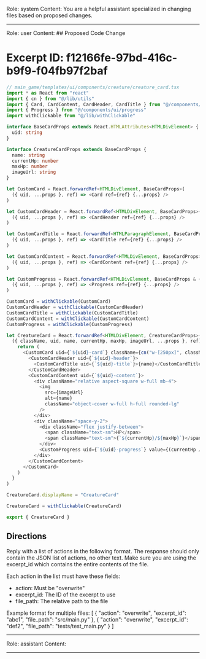 Role: system
Content: You are a helpful assistant specialized in changing files based on proposed changes.
__________________
Role: user
Content: ## Proposed Code Change
# Excerpt ID: f12166fe-97bd-416c-b9f9-f04fb97f2baf
```typescript
// main_game/templates/ui/components/creature/creature_card.tsx
import * as React from "react"
import { cn } from "@/lib/utils"
import { Card, CardContent, CardHeader, CardTitle } from "@/components/ui/card"
import { Progress } from "@/components/ui/progress"
import withClickable from "@/lib/withClickable"

interface BaseCardProps extends React.HTMLAttributes<HTMLDivElement> {
  uid: string
}

interface CreatureCardProps extends BaseCardProps {
  name: string
  currentHp: number
  maxHp: number
  imageUrl: string
}

let CustomCard = React.forwardRef<HTMLDivElement, BaseCardProps>(
  ({ uid, ...props }, ref) => <Card ref={ref} {...props} />
)

let CustomCardHeader = React.forwardRef<HTMLDivElement, BaseCardProps>(
  ({ uid, ...props }, ref) => <CardHeader ref={ref} {...props} />
)

let CustomCardTitle = React.forwardRef<HTMLParagraphElement, BaseCardProps>(
  ({ uid, ...props }, ref) => <CardTitle ref={ref} {...props} />
)

let CustomCardContent = React.forwardRef<HTMLDivElement, BaseCardProps>(
  ({ uid, ...props }, ref) => <CardContent ref={ref} {...props} />
)

let CustomProgress = React.forwardRef<HTMLDivElement, BaseCardProps & { value: number }>(
  ({ uid, ...props }, ref) => <Progress ref={ref} {...props} />
)

CustomCard = withClickable(CustomCard)
CustomCardHeader = withClickable(CustomCardHeader)
CustomCardTitle = withClickable(CustomCardTitle)
CustomCardContent = withClickable(CustomCardContent)
CustomProgress = withClickable(CustomProgress)

let CreatureCard = React.forwardRef<HTMLDivElement, CreatureCardProps>(
  ({ className, uid, name, currentHp, maxHp, imageUrl, ...props }, ref) => {
    return (
      <CustomCard uid={`${uid}-card`} className={cn("w-[250px]", className)} {...props}>
        <CustomCardHeader uid={`${uid}-header`}>
          <CustomCardTitle uid={`${uid}-title`}>{name}</CustomCardTitle>
        </CustomCardHeader>
        <CustomCardContent uid={`${uid}-content`}>
          <div className="relative aspect-square w-full mb-4">
            <img
              src={imageUrl}
              alt={name}
              className="object-cover w-full h-full rounded-lg"
            />
          </div>
          <div className="space-y-2">
            <div className="flex justify-between">
              <span className="text-sm">HP</span>
              <span className="text-sm">{`${currentHp}/${maxHp}`}</span>
            </div>
            <CustomProgress uid={`${uid}-progress`} value={(currentHp / maxHp) * 100} />
          </div>
        </CustomCardContent>
      </CustomCard>
    )
  }
)

CreatureCard.displayName = "CreatureCard"

CreatureCard = withClickable(CreatureCard)

export { CreatureCard }
```

## Directions
Reply with a list of actions in the following format. The response should only contain the JSON list of actions, no other text.
Make sure you are using the excerpt_id which contains the entire contents of the file.

Each action in the list must have these fields:
- action: Must be "overwrite"
- excerpt_id: The ID of the excerpt to use
- file_path: The relative path to the file

Example format for multiple files:
[
    {
        "action": "overwrite",
        "excerpt_id": "abc1",
        "file_path": "src/main.py"
    },
    {
        "action": "overwrite",
        "excerpt_id": "def2",
        "file_path": "tests/test_main.py"
    }
]
__________________
Role: assistant
Content: 
__________________
